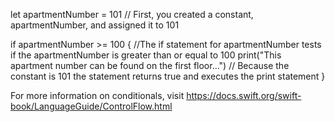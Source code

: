 let apartmentNumber = 101 // First, you created a constant, apartmentNumber, and assigned it to 101

if apartmentNumber >= 100 {  //The if statement for apartmentNumber tests if the apartmentNumber is greater than or equal to 100
  print("This apartment number can be found on the first floor...") // Because the constant is 101 the statement returns true and executes the print statement
  }
  
  For more information on conditionals, visit https://docs.swift.org/swift-book/LanguageGuide/ControlFlow.html
